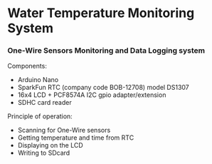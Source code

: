 # Water Temperature Monitoring System
### One-Wire Sensors Monitoring and Data Logging system

Components:
* Arduino Nano
* SparkFun RTC (company code BOB-12708) model DS1307
* 16x4 LCD + PCF8574A I2C gpio adapter/extension 
* SDHC card reader

Principle of operation:
* Scanning for One-Wire sensors
* Getting temperature and time from RTC
* Displaying on the LCD
* Writing to SDcard
